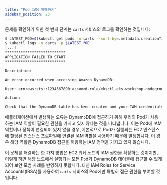 ```yaml
---
title: "Pod IAM 이해하기"
sidebar_position: 23
---
```


문제를 확인하기 위한 첫 번째 단계는 `carts` 서비스의 로그를 확인하는 것입니다:

```bash hook=pod-logs
$ LATEST_POD=$(kubectl get pods -n carts --sort-by=.metadata.creationTimestamp -o jsonpath='{.items[-1:].metadata.name}')
$ kubectl logs -n carts -p $LATEST_POD
[...]
***************************
APPLICATION FAILED TO START
***************************

Description:

An error occurred when accessing Amazon DynamoDB:

User: arn:aws:sts::1234567890:assumed-role/eksctl-eks-workshop-nodegroup-defa-NodeInstanceRole-rjjGEigUX8KZ/i-01f378b057326852a is not authorized to perform: dynamodb:Query on resource: arn:aws:dynamodb:us-west-2:1234567890:table/eks-workshop-carts/index/idx_global_customerId because no identity-based policy allows the dynamodb:Query action (Service: DynamoDb, Status Code: 400, Request ID: PUIFHHTQ7SNQVERCRJ6VHT8MBBVV4KQNSO5AEMVJF66Q9ASUAAJG)

Action:

Check that the DynamoDB table has been created and your IAM credentials are configured with the appropriate access.
```

애플리케이션에서 발생하는 오류는 DynamoDB에 접근하기 위해 우리의 Pod가 사용하는 IAM 역할이 필요한 권한을 가지고 있지 않다는 것을 나타냅니다. 이는 Pod에 IAM 역할이나 정책이 연결되어 있지 않을 경우, 기본적으로 Pod가 실행되는 EC2 인스턴스에 할당된 인스턴스 프로파일에 연결된 IAM 역할을 사용하기 때문에 발생합니다. 이 경우 해당 역할은 DynamoDB 접근을 허용하는 IAM 정책을 가지고 있지 않습니다.

이 문제를 해결하는 한 가지 방법은 EC2 워커 노드의 IAM 권한을 확장하는 것이지만, 이렇게 하면 해당 노드에서 실행되는 모든 Pod가 DynamoDB 테이블에 접근할 수 있게 되어 보안 모범 사례를 반영하지 못합니다. 대신 IAM Roles for Service Accounts(IRSA)를 사용하여 `carts` 서비스의 Pod에만 특별히 접근 권한을 부여할 것입니다.